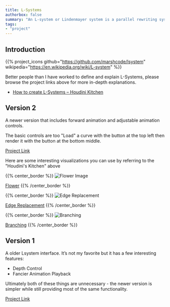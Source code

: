 ```yaml
---
title: L-Systems
authorbox: false
summary: "An L-system or Lindenmayer system is a parallel rewriting system and a type of formal grammar."
tags:
- "project"
---
```


## Introduction
{{% project_icons
github="https://github.com/marshcode/lsystem"
wikipedia="https://en.wikipedia.org/wiki/L-system"
%}}


Better people than I have worked to define and explain L-Systems, please browse the project links above for more in-depth explanations.
* [How to create L-Systems – Houdini Kitchen](https://www.houdinikitchen.net/2019/12/21/how-to-create-l-systems/)

## Version 2
A newer version that includes forward animation and adjustable animation controls. 

The basic controls are too "Load" a curve with the button at the top left then render it with the button at the bottom middle.

[Project Link](https://www.marshcode.com/lsys)

Here are some interesting visualizations you can use by referring to the "Houdini's Kitchen" above

{{% center_border %}}
![Flower Image](/hugo_static/img/projects/l_system/flower.gif)

[Flower](https://www.marshcode.com/lsys/#eyJydWxlcyI6eyJBIjoiQS1bRl0ifSwiYXhpb20iOiI0RkYzQTw8PCIsImFuZ2xlIjozMCwiZGVwdGgiOjEyLCJzdGVwIjo1LCJmb3J3YXJkWFkiOiJGIiwidHVyblhZY3ciOiItIiwidHVyblhZY2N3IjoiKyIsInR1cm5YWmN3IjoiPCIsInR1cm5YWmNjdyI6Ij4iLCJwdXNoIjoiWyIsInBvcCI6Il0iLCJkaXNwbGF5IjoiU2hhcmUifQ==)
{{% /center_border %}}

{{% center_border %}}
![Edge Replacement](/hugo_static/img/projects/l_system/edge_replacement.png)

[Edge Replacement](https://www.marshcode.com/lsys/#eyJydWxlcyI6eyJGIjoiOEZGKytGKytGK0YrK0YtRiJ9LCJheGlvbSI6IkYiLCJhbmdsZSI6NjAsImRlcHRoIjozLCJzdGVwIjo1LCJmb3J3YXJkWFkiOiJGIiwidHVyblhZY3ciOiItIiwidHVyblhZY2N3IjoiKyIsInR1cm5YWmN3IjoiPCIsInR1cm5YWmNjdyI6Ij4iLCJwdXNoIjoiWyIsInBvcCI6Il0iLCJkaXNwbGF5IjoiU2hhcmUifQ==)
{{% /center_border %}}

{{% center_border %}}
![Branching](/hugo_static/img/projects/l_system/branching.png)

[Branching](https://www.marshcode.com/lsys/#eyJydWxlcyI6eyJYIjoiRi1bW1hdK1hdK0ZbK0ZYXS1YIiwiRiI6IkZGIn0sImF4aW9tIjoiWCIsImFuZ2xlIjoyMi41LCJkZXB0aCI6NSwic3RlcCI6NSwiZm9yd2FyZFhZIjoiRiIsInR1cm5YWWN3IjoiLSIsInR1cm5YWWNjdyI6IisiLCJ0dXJuWFpjdyI6IjwiLCJ0dXJuWFpjY3ciOiI+IiwicHVzaCI6IlsiLCJwb3AiOiJdIiwiZGlzcGxheSI6IlNoYXJlIn0=)
{{% /center_border %}}

## Version 1

A older Lsystem interface. It’s not my favorite but it has a few interesting features:

* Depth Control
* Fancier Animation Playback

Ultimately both of these things are unnecessary - the newer version is simpler while still providing most of the same functionality.

[Project Link](https://www.marshcode.com/lsys_old)